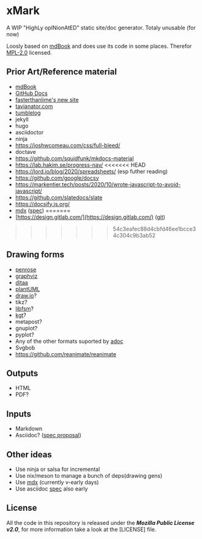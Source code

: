 # xMark

A WIP "HighLy opINionAtED" static site/doc generator. Totaly unusable (for now)

Loosly based on [mdBook](https://github.com/rust-lang/mdbook) and does use its code in some places.
Therefor [MPL-2.0](LICENSE) licensed.

## Prior Art/Reference material

- [mdBook](https://github.com/rust-lang/mdbook)
- [GitHub Docs](https://github.com/github/docs)
- [fasterthanlime's new site](https://fasterthanli.me/articles/a-new-website-for-2020)
- [tavianator.com](https://github.com/tavianator/tavianator.com)
- [tumblelog](https://github.com/john-bokma/tumblelog)
- jekyll
- hugo
- asciidoctor
- ninja
- https://joshwcomeau.com/css/full-bleed/
- doctave
- https://github.com/squidfunk/mkdocs-material
- https://lab.hakim.se/progress-nav/
<<<<<<< HEAD
- https://lord.io/blog/2020/spreadsheets/ (esp futher reading)
- https://github.com/google/docsy
- https://markentier.tech/posts/2020/10/wrote-javascript-to-avoid-javascript/
- https://github.com/slatedocs/slate
- https://docsify.js.org/
- [mdx](https://github.com/mdx-js/mdx) ([spec](https://github.com/mdx-js/specification))
=======
- [https://design.gitlab.com/](https://design.gitlab.com/) ([git](https://gitlab.com/gitlab-org/gitlab-services/design.gitlab.com/-/tree/master))
>>>>>>> 54c3eafec88d4cbfd46ee1bcce34c304c9b3ab52


## Drawing forms

- [penrose](https://github.com/penrose/penrose)
- [graphviz](https://graphviz.org/)
- [ditaa](https://github.com/stathissideris/ditaa)
- [plantUML](https://plantuml.com/)
- [draw.io](https://app.diagrams.net/)?
- tikz?
- [libfsm](https://github.com/katef/libfsm)?
- [kgt](https://github.com/katef/kgt)?
- metapost?
- gnuplot?
- pyplot?
- Any of the other formats suported by [adoc](https://github.com/asciidoctor/asciidoctor-diagram/blob/fd8ab7d9eb9d5de3c55a0e27c4276206c728a917/README.adoc#creating-a-diagram)
- Svgbob
- https://github.com/reanimate/reanimate

## Outputs

- HTML
- PDF?

## Inputs

- Markdown
- Asciidoc? ([spec proposal](https://projects.eclipse.org/proposals/asciidoc-language))

## Other ideas
- Use ninja or salsa for incremental
- Use nix/meson to manage a bunch of deps(drawing gens)
- Use [mdx](https://github.com/mdx-js/rust) (currently v-early days)
- Use asciidoc [spec](https://projects.eclipse.org/proposals/asciidoc-language) also early

## License

All the code in this repository is released under the ***Mozilla Public License v2.0***, for more information take a look at the [LICENSE] file.


